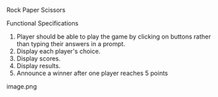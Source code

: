 Rock Paper Scissors

Functional Specifications
1. Player should be able to play the game by clicking on buttons rather than typing their answers in a prompt.
2. Display each player's choice.
3. Display scores.
4. Display results.
5. Announce a winner after one player reaches 5 points

image.png